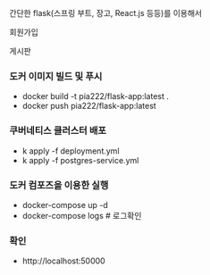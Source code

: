 간단한 flask(스프링 부트, 장고, React.js 등등)를 이용해서  

회원가입

게시판


### 도커 이미지 빌드 및 푸시
  - docker build -t pia222/flask-app:latest .
  - docker push pia222/flask-app:latest

### 쿠버네티스 클러스터 배포
  - k apply -f deployment.yml
  - k apply -f postgres-service.yml

### 도커 컴포즈을 이용한 실행
  - docker-compose up -d
  - docker-compose logs  # 로그확인

### 확인
  - http://localhost:50000
